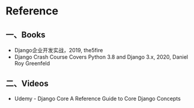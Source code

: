 # Reference


## 一、Books

* Django企业开发实战，2019, the5fire
* Django Crash Course Covers Python 3.8 and Django 3.x, 2020, Daniel Roy Greenfeld



## 二、Videos

* Udemy - Django Core  A Reference Guide to Core Django Concepts

